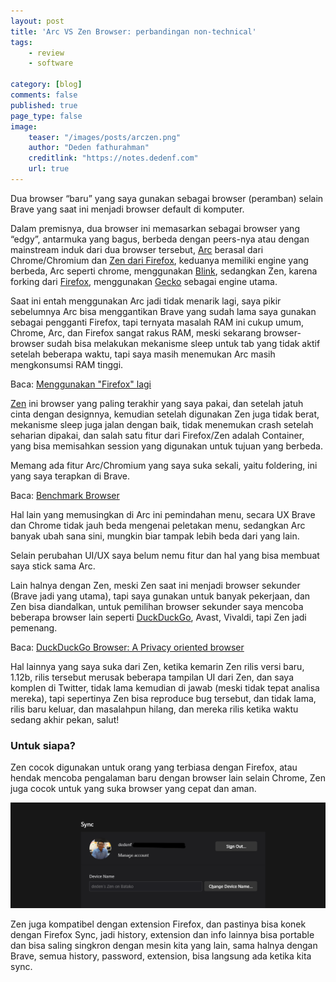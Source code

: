 ```yaml
---
layout: post
title: 'Arc VS Zen Browser: perbandingan non-technical'
tags: 
    - review
    - software
    
category: [blog]
comments: false
published: true
page_type: false
image:
    teaser: "/images/posts/arczen.png"
    author: "Deden fathurahman"
    creditlink: "https://notes.dedenf.com"
    url: true
---
```


Dua browser “baru” yang saya gunakan sebagai browser (peramban) selain Brave yang saat ini menjadi browser default di komputer.

Dalam premisnya, dua browser ini memasarkan sebagai browser yang “edgy”, antarmuka yang bagus, berbeda dengan peers-nya atau dengan mainstream induk dari dua browser tersebut, [Arc](https://arc.net/) berasal dari Chrome/Chromium dan [Zen dari Firefox](https://notes.dedenf.com/2025/02/menggunakan-firefox-lagi), keduanya memiliki engine yang berbeda, Arc seperti chrome, menggunakan [Blink](https://en.wikipedia.org/wiki/Blink_(browser_engine)), sedangkan Zen, karena forking dari [Firefox](https://www.mozilla.org/en-US/firefox/new/), menggunakan [Gecko](https://en.wikipedia.org/wiki/Gecko_(software)) sebagai engine utama.

Saat ini entah menggunakan Arc jadi tidak menarik lagi, saya pikir sebelumnya Arc bisa menggantikan Brave yang sudah lama saya gunakan sebagai pengganti Firefox, tapi ternyata masalah RAM ini cukup umum, Chrome, Arc, dan Firefox sangat rakus RAM, meski sekarang browser-browser sudah bisa melakukan mekanisme sleep untuk tab yang tidak aktif setelah beberapa waktu, tapi saya masih menemukan Arc masih mengkonsumsi RAM tinggi.

<!--more-->

Baca: [Menggunakan "Firefox" lagi](/2025/02/menggunakan-firefox-lagi)

[Zen](https://zen-browser.app/) ini browser yang paling terakhir yang saya pakai, dan setelah jatuh cinta dengan designnya, kemudian setelah digunakan Zen juga tidak berat, mekanisme sleep juga jalan dengan baik, tidak menemukan crash setelah seharian dipakai, dan salah satu fitur dari Firefox/Zen adalah Container, yang bisa memisahkan session yang digunakan untuk tujuan yang berbeda.

Memang ada fitur Arc/Chromium yang saya suka sekali, yaitu foldering, ini yang saya terapkan di Brave.

Baca: [Benchmark Browser](/2023/10/benchmark-browser)

Hal lain yang memusingkan di Arc ini pemindahan menu, secara UX Brave dan Chrome tidak jauh beda mengenai peletakan menu, sedangkan Arc banyak ubah sana sini, mungkin biar tampak lebih beda dari yang lain.

Selain perubahan UI/UX saya belum nemu fitur dan hal yang bisa membuat saya stick sama Arc.

Lain halnya dengan Zen, meski Zen saat ini menjadi browser sekunder (Brave jadi yang utama), tapi saya gunakan untuk banyak pekerjaan, dan Zen bisa diandalkan, untuk pemilihan browser sekunder saya mencoba beberapa browser lain seperti [DuckDuckGo](https://notes.dedenf.com/2022/10/duckduckgo-browser-a-privacy-focused-browser), Avast, Vivaldi, tapi Zen jadi pemenang.

Baca: [DuckDuckGo Browser: A Privacy oriented browser](/2022/10/duckduckgo-browser-a-privacy-focused-browser)

Hal lainnya yang saya suka dari Zen, ketika kemarin Zen rilis versi baru, 1.12b, rilis tersebut merusak beberapa tampilan UI dari Zen, dan saya komplen di Twitter, tidak lama kemudian di jawab (meski tidak tepat analisa mereka), tapi sepertinya Zen bisa reproduce bug tersebut, dan tidak lama, rilis baru keluar, dan masalahpun hilang, dan mereka rilis ketika waktu sedang akhir pekan, salut!

### Untuk siapa?

Zen cocok digunakan untuk orang yang terbiasa dengan Firefox, atau hendak mencoba pengalaman baru dengan browser lain selain Chrome, Zen juga cocok untuk yang suka browser yang cepat dan aman.

![zen](/images/posts/zen2.png/)

Zen juga kompatibel dengan extension Firefox, dan pastinya bisa konek dengan Firefox Sync, jadi history, extension dan info lainnya bisa portable dan bisa saling singkron dengan mesin kita yang lain, sama halnya dengan Brave, semua history, password, extension, bisa langsung ada ketika kita sync.